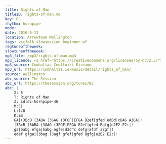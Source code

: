 ```yaml
---
title: Rights of Man
titleID: rights-of-man.md
key: G
rhythm: hornpipe
mode:
date: 2016-5-11
location: Arrowtown Wellington
tags: vicfolk slowsession beginner wf
regtuneoftheweek:
slowtuneoftheweek:
mp3_file: /mp3/rights-of-man.mp3
mp3_licence: <a href="https://creativecommons.org/licenses/by-nc/2.5/">CC-BY-NC-2.5</a>
mp3_source: Comhaltas Ceoltóirí Éireann
mp3_url: https://comhaltas.ie/music/detail/rights_of_man/
source: Wellington
abc_source: The Session
abc_url: https://thesession.org/tunes/83
abc: |
    X: 5
    T: Rights of Man
    Z: id:dc-hornpipe-46
    M:C|
    L:1/8
    K:Em
    GA|(3BcB (3ABA (3GAG (3FGF|EFGA B2ef|gfed edBd|cBAG A2GA|!
    (3BcB (3ABA (3GAG (3FGF|EFGA B2ef|gfed Bgfg|e2E2 E2:|!
    ga|babg efga|babg egfe|d2d^c defg|afdf a2gf|!
    edef gfga|(3bag (3agf gfef|gfed Bgfg|e2E2 E2:|!
---
```

